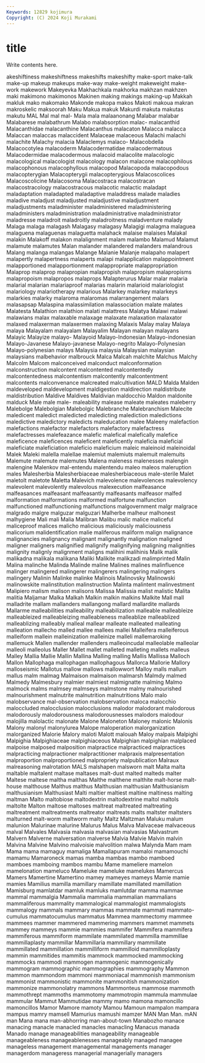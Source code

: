 ```yaml
---
Keywords: 12829 kojimura
Copyright: (C) 2024 Koji Murakami
---
```


# title

Write contents here.



akeshiftiness
makeshiftness makeshifts makeshifty make-sport make-talk make-up makeup makeups make-way make-weight
makeweight make-work makework Makeyevka Makhachkala makhorka makhzan makhzen maki makimono
makimonos Makinen making makings making-up Makkah makluk mako makomako Makonde
makopa makos Makoti makoua makran makroskelic maksoorah Maku Makua makuk
Makurdi makuta makutas makutu MAL Mal mal mal- Mala mala
malaanonang Malabar malabar Malabarese malabathrum Malabo malabsorption malac- malacanthid Malacanthidae
malacanthine Malacanthus malacaton Malacca malacca Malaccan malaccas malaccident Malaceae malaceous
Malachi malachi malachite Malachy malacia Malaclemys malaco- Malacobdella Malacocotylea malacoderm
Malacodermatidae malacodermatous Malacodermidae malacodermous malacoid malacolite malacologic malacological malacologist malacology
malacon malacone malacophilous malacophonous malacophyllous malacopod Malacopoda malacopodous malacopterygian Malacopterygii
malacopterygious Malacoscolices Malacoscolicine Malacosoma Malacostraca malacostracan malacostracology malacostracous malacotic malactic
maladapt maladaptation maladapted maladaptive maladdress malade maladies maladive maladjust maladjusted
maladjustive maladjustment maladjustments maladminister maladministered maladministering maladministers maladministration maladministrative maladministrator
maladresse maladroit maladroitly maladroitness maladventure malady Malaga malaga malagash Malagasy
malagasy Malagigi malagma malaguea malaguena malaguenas malaguetta malahack malaise malaises
Malakal malakin Malakoff malakon malalignment malam malambo Malamud Malamut malamute
malamutes Malan malander malandered malanders malandrous Malang malanga malangas Malange
Malanie Malanje malapaho malapert malapertly malapertness malaperts malapi malapplication malappointment
malapportioned malapportionment malappropriate malappropriation Malaprop malaprop malapropian malapropish malapropism malapropisms
malapropoism malapropos malaprops Malapterurus Malar malar malaria malarial malarian malariaproof
malarias malarin malarioid malariologist malariology malariotherapy malarious Malarkey malarkey malarkeys
malarkies malarky malaroma malaromas malarrangement malars malasapsap Malaspina malassimilation malassociation
malate malates Malatesta Malathion malathion malati malattress Malatya Malawi malawi
malawians malax malaxable malaxage malaxate malaxation malaxator malaxed malaxerman malaxermen
malaxing Malaxis Malay malay Malaya malaya Malayalam malayalam Malayalim Malayan
malayan malayans Malayic Malayize malayo- Malayoid Malayo-Indonesian Malayo-indonesian Malayo-Javanese Malayo-javanese
Malayo-negrito Malayo-Polynesian Malayo-polynesian malays Malaysia malaysia Malaysian malaysian malaysians malbehavior
malbrouck Malca Malcah malchite Malchus Malchy Malcolm Malcom malconceived malconduct
malconformation malconstruction malcontent malcontented malcontentedly malcontentedness malcontentism malcontently malcontentment malcontents
malconvenance malcreated malcultivation MALD Malda Malden maldeveloped maldevelopment maldigestion maldirection
maldistribute maldistribution Maldive Maldives Maldivian maldocchio Maldon maldonite malduck Male
male male- maleability malease maleate maleates maleberry Malebolge Malebolgian Malebolgic
Malebranche Malebranchism Malecite maledicent maledict maledicted maledicting malediction maledictions maledictive
maledictory maledicts maleducation malee Maleeny malefaction malefactions malefactor malefactors malefactory
malefactress malefactresses malefeazance malefic malefical malefically malefice maleficence maleficences maleficent
maleficently maleficia maleficial maleficiate maleficiation maleficio maleficium maleic maleinoid maleinoidal
Malek Maleki malella malellae malemiut malemiuts malemuit malemuits Malemute malemute
malemutes Malena maleness malenesses malengin malengine Malenkov mal-entendu malentendu maleo
maleos maleruption males Malesherbia Malesherbiaceae malesherbiaceous male-sterile Malet maletolt maletote
Maletta Malevich malevolence malevolences malevolency malevolent malevolently malevolous malexecution malfeasance
malfeasances malfeasant malfeasantly malfeasants malfeasor malfed malformation malformations malformed malfortune
malfunction malfunctioned malfunctioning malfunctions malgovernment malgr malgrace malgrado malgre malguzar
malguzari Malherbe malheur malhonest malhygiene Mali mali Malia Malibran Malibu
malic malice maliceful maliceproof malices malicho malicious maliciously maliciousness malicorium
malidentification malie maliferous maliform malign malignance malignancies malignancy malignant malignantly
malignation maligned maligner maligners malignified malignify malignifying maligning malignities malignity
malignly malignment maligns malihini malihinis Malik malik malikadna malikala malikana
Maliki Malikite malikzadi malimprinted Malin Malina malinche Malinda Malinde maline
Malines malines malinfluence malinger malingered malingerer malingerers malingering malingers malingery
Malinin Malinke malinke Malinois Malinovsky Malinowski malinowskite malinstitution malinstruction Malinta
malintent malinvestment Malipiero malism malison malisons Malissa Malissia malist malistic
Malita malitia Maljamar Malka Malkah Malkin malkin malkins Malkite Mall
mall malladrite mallam mallanders mallangong mallard mallardite mallards Mallarme malleabilities
malleability malleabilization malleable malleableize malleableized malleableizing malleableness malleablize malleablized malleablizing
malleably malleal mallear malleate malleated malleating malleation mallecho malled mallee
mallees mallei Malleifera malleiferous malleiform mallein malleinization malleinize malleli mallemaroking
mallemuck Mallen mallender mallenders malleoincudal malleolable malleolar malleoli malleolus Maller
Mallet mallet malleted malleting mallets malleus Malley Mallia Mallie Mallin
Mallina Malling malling Mallis Mallissa Malloch Mallon Mallophaga mallophagan mallophagous
Mallorca Mallorie Mallory malloseismic Mallotus mallow mallows mallowwort Malloy malls
mallum mallus malm malmag Malmaison malmaison malmarsh Malmdy malmed Malmedy
Malmesbury malmier malmiest malmignatte malming Malmo malmock malms malmsey malmseys
malmstone malmy malnourished malnourishment malnutrite malnutrition malnutritions Malo malo malobservance
mal-observation malobservation maloca malocchio maloccluded malocclusion malocclusions malodor malodorant malodorous
malodorously malodorousness malodorousnesses malodors malodour malojilla malolactic malonate Malone Maloneton
Maloney malonic Malonis Malony malonyl malonylurea Malope maloperation malorganization malorganized
Malorie Malory maloti Malott malouah Maloy malpais Malpighi Malpighia Malpighiaceae
malpighiaceous Malpighian malpighian malplaced malpoise malposed malposition malpractice malpracticed malpractices
malpracticing malpractioner malpractitioner malpraxis malpresentation malproportion malproportioned malpropriety malpublication Malraux
malreasoning malrotation MALS malshapen malsworn malt Malta malta maltable maltalent
maltase maltases malt-dust malted malteds malter Maltese maltese maltha malthas
Malthe malthene malthite malt-horse malt-house malthouse Malthus malthus Malthusian malthusian
Malthusianism malthusianism Malthusiast Malti maltier maltiest maltine maltiness malting maltman
Malto maltobiose maltodextrin maltodextrine maltol maltols maltolte Malton maltose maltoses
maltreat maltreated maltreating maltreatment maltreatments maltreator maltreats malts maltster maltsters
malturned malt-worm maltworm malty Maltz Maltzman Maluku malum malunion Malurinae
malurine Malurus Malus Malva Malvaceae malvaceous malval Malvales Malvasia malvasia
malvasian malvasias Malvastrum Malvern Malverne malversation malverse Malvia Malvie Malvin
malvin Malvina Malvine Malvino malvoisie malvolition malwa Malynda Mam mam
Mama mama mamaguy mamaliga Mamallapuram mamaloi mamamouchi mamamu Mamaroneck mamas
mamba mambas mambo mamboed mamboes mamboing mambos mambu Mame mameliere
mamelon mamelonation mameluco Mameluke mameluke mamelukes Mamercus Mamers Mamertine Mamertino
mamey mameyes mameys Mamie mamie mamies Mamilius mamilla mamillary mamillate
mamillated mamillation Mamisburg mamlatdar mamluk mamluks mamlutdar mamma mammae mammal
mammalgia Mammalia mammalia mammalian mammalians mammaliferous mammality mammalogical mammalogist mammalogists
mammalogy mammals mammary mammas mammate mammati mammato-cumulus mammatocumulus mammatus Mammea
mammectomy mammee mammees mammer mammered mammering mammers mammet mammets mammey
mammeys mammie mammies mammifer Mammifera mammifera mammiferous mammiform mammilate mammilated
mammilla mammillae mammillaplasty mammillar Mammillaria mammillary mammillate mammillated mammillation mammilliform
mammilloid mammilloplasty mammin mammitides mammitis mammock mammocked mammocking mammocks mammodi
mammogen mammogenic mammogenically mammogram mammographic mammographies mammography Mammon mammon mammondom
mammoni mammoniacal mammonish mammonism mammonist mammonistic mammonite mammonitish mammonization mammonize
mammonolatry mammons Mammonteus mammose mammoth mammothrept mammoths mammotomy mammotropin mammula
mammulae mammular Mammut Mammutidae mammy mamo mamona mamoncillo mamoncillos Mamor
Mamore mamoty Mamou Mamoun mampalon mampara mampus mamry mamsell Mamurius
mamushi mamzer MAN Man Man. mAN man Mana mana man-abhorring
man-about-town Manabozho manace manacing manacle manacled manacles manacling Manacus manada
Manado manage manageabilities manageability manageable manageableness manageablenesses manageably managed managee
manageless management managemental managements manager managerdom manageress managerial managerially managers
